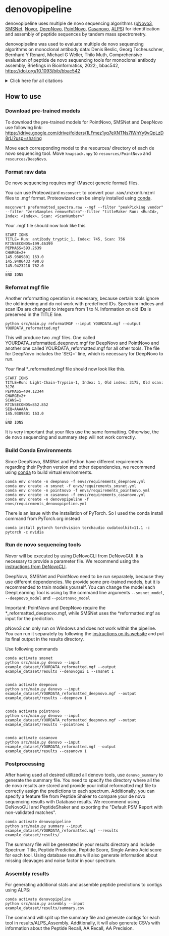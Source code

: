 # denovopipeline

denovopipeline uses multiple de novo sequencing algorithms ([pNovo3](http://pfind.ict.ac.cn/software/pNovo/index.html), [SMSNet](https://github.com/cmb-chula/SMSNet/tree/master#readme), [Novor](https://github.com/compomics/denovogui), [DeepNovo](https://github.com/nh2tran/DeepNovo), [PointNovo](https://github.com/volpato30/PointNovo), [Casanovo](https://github.com/Noble-Lab/casanovo), [ALPS](https://github.com/nh2tran/DeepNovo/blob/PNAS/Antibody/ALPS.jar)) for identification and assembly of peptide sequences by tandem mass spectrometry.

denovopipeline was used to evaluate multiple de novo sequencing algorithms on monoclonal antibody data:
Denis Beslic, Georg Tscheuschner, Bernhard Y Renard, Michael G Weller, Thilo Muth, Comprehensive evaluation of peptide de novo sequencing tools for monoclonal antibody assembly, Briefings in Bioinformatics, 2022;, bbac542, https://doi.org/10.1093/bib/bbac542


<details><summary>Click here for all citations </summary>

  * Novor:
    * Ma B. (2015). Novor: real-time peptide de novo sequencing software. Journal of the American Society for Mass Spectrometry, 26(11), 1885–1894. https://doi.org/10.1007/s13361-015-1204-0

  * pNovo 3:
    * Yang, H., Chi, H., Zeng, W. F., Zhou, W. J., & He, S. M. (2019). pNovo 3: precise de novo peptide sequencing using a learning-to-rank framework. Bioinformatics (Oxford, England), 35(14), i183–i190. https://doi.org/10.1093/bioinformatics/btz366

  * DeepNovo:
    * Tran, N. H., Zhang, X., Xin, L., Shan, B., & Li, M. (2017). De novo peptide sequencing by deep learning. Proceedings of the National Academy of Sciences of the United States of America, 114(31), 8247–8252. https://doi.org/10.1073/pnas.1705691114

  * SMSNet:
    * Karunratanakul, K., Tang, H. Y., Speicher, D. W., Chuangsuwanich, E., & Sriswasdi, S. (2019). Uncovering Thousands of New Peptides with Sequence-Mask-Search Hybrid De Novo Peptide Sequencing Framework. Molecular & cellular proteomics : MCP, 18(12), 2478–2491. https://doi.org/10.1074/mcp.TIR119.001656

  * PointNovo: 
    * Qiao, R., Tran, N.H., Xin, L. et al. Computationally instrument-resolution-independent de novo peptide sequencing for high-resolution devices. Nat Mach Intell 3, 420–425 (2021). https://doi.org/10.1038/s42256-021-00304-3
  
  * Casanovo:
    * Yilmaz, M., Fondrie, W. E., Bittremieux, W., Oh, S. & Noble, W. S. De novo mass spectrometry peptide sequencing with a transformer model. in Proceedings of the 39th International Conference on Machine Learning - ICML '22 vol. 162 25514–25522 (PMLR, 2022). https://proceedings.mlr.press/v162/yilmaz22a.html

  * ALPS:
    * Tran, N. H., Rahman, M. Z., He, L., Xin, L., Shan, B., & Li, M. (2016). Complete De Novo Assembly of Monoclonal Antibody Sequences. Scientific reports, 6, 31730. https://doi.org/10.1038/srep31730
</details>

## How to use

### Download pre-trained models
To download the pre-trained models for PointNovo, SMSNet and DeepNovo use following link:
https://drive.google.com/drive/folders/1LFmez1yq7eXNTNs7IWhYy9vQpLzD8rLI?usp=sharing

Move each corresponding model to the resources/ directory of each de novo sequencing tool.
Move `knapsack.npy` to `resources/PointNovo` and `resources/DeepNovo`.

### Format raw data

De novo sequencing requires mgf (Mascot generic format) files.

You can use Proteowizard `msconvert` to convert your .raw/.mzxml/.mzml files to .mgf format. Proteowizard can be simply installed using [conda](https://anaconda.org/bioconda/proteowizard).

`msconvert preformatted_spectra.raw --mgf --filter "peakPicking vendor" --filter "zeroSamples removeExtra"--filter "titleMaker Run: <RunId>, Index: <Index>, Scan: <ScanNumber>"`

Your .mgf file should now look like this
```
START IONS
TITLE= Run: antibody_tryptic_1, Index: 745, Scan: 756
RTINSECONDS=199.46399
PEPMASS=593.2639
CHARGE=2+
145.9389801 163.0
145.9406433 490.0
145.9423218 762.0
...
END IONS
```

### Reformat mgf file
Another reformatting operation is necessary, because certain tools ignore the old indexing and do not work with predefined
IDs. Spectrum indices and scan IDs are changed to integers from 1 to N. Information on old IDs is preserved in the TITLE line.

`python src/main.py reformatMGF --input YOURDATA.mgf --output YOURDATA_reformatted.mgf`

This will produce two .mgf files. One called YOURDATA_reformatted_deepnovo.mgf for DeepNovo and PointNovo and another one called YOURDATA_reformatted.mgf for all other tools. The file for DeepNovo includes the 'SEQ=' line, which is necessary for DeepNovo to run.

Your final *_reformatted.mgf file should now look like this.
```
START IONS
TITLE=Run: Light-Chain-Trypsin-1, Index: 1, Old index: 3175, Old scan: 3176
PEPMASS=404.12344
CHARGE=2+
SCANS=1
RTINSECONDS=852.852
SEQ=AAAAAA
145.9389801 163.0
...
END IONS
```
It is very important that your files use the same formatting. Otherwise, the de novo sequencing and summary step will not work correctly.


### Build Conda Environments

Since DeepNovo, SMSNet and Python have different requirements regarding their Python version and other dependencies, we recommend
using [conda](https://docs.anaconda.com/anaconda/install/) to build virtual environments.
```
conda env create -n deepnovo -f envs/requirements_deepnovo.yml
conda env create -n smsnet -f envs/requirements_smsnet.yml
conda env create -n pointnovo -f envs/requirements_pointnovo.yml
conda env create -n casanovo -f envs/requirements_casanovo.yml
conda env create -n denovopipeline -f envs/requirements_denovopipeline.yml
```
There is an issue with the installation of PyTorch. So I used the conda install command from PyTorch.org instead

```
conda install pytorch torchvision torchaudio cudatoolkit=11.1 -c pytorch -c nvidia
```
### Run de novo sequencing tools

Novor will be executed by using DeNovoCLI from DeNovoGUI. It is necessary to provide a parameter file. We recommend using the [instructions from DeNovoCLI](https://github.com/compomics/denovogui/wiki/IdentificationParametersCLI).

DeepNovo, SMSNet and PointNovo need to be run separately, because they use different dependencies. We provide some pre-trained models, but it is recommended to train models yourself. You can change the model each DeepLearning Tool is using by the command line arguments `--smsnet_model`, `--deepnovo_model` and `--pointnovo_model`

Important: PointNovo and DeepNovo require the *_reformatted_deepnovo.mgf, while SMSNet uses the *reformatted.mgf as input for the prediction. 

pNovo3 can only run on Windows and does not work within the pipeline. You can run it separately by following the [instructions on its website](http://pfind.ict.ac.cn/software/pNovo/index.html) and put its final output in the results directory.

Use following commands
```
conda activate smsnet
python src/main.py denovo --input example_dataset/YOURDATA_reformatted.mgf --output example_dataset/results --denovogui 1 --smsnet 1


conda activate deepnovo
python src/main.py denovo --input example_dataset/YOURDATA_reformatted_deepnovo.mgf --output example_dataset/results --deepnovo 1


conda activate pointnovo
python src/main.py denovo --input example_dataset/YOURDATA_reformatted_deepnovo.mgf --output example_dataset/results --pointnovo 1


conda activate casanovo
python src/main.py denovo --input example_dataset/YOURDATA_reformatted.mgf --output example_dataset/results --casanovo 1
```

### Postprocessing

After having used all desired utilized all denovo tools, use `denovo_summary` to generate the summary file. 
You need to specify the directory where all the de novo results are stored and provide your initial reformatted mgf file to correctly assign the predictions to each spectrum. Additionally, you can specify a feature file from Peptide Shaker to compare your de novo sequencing results with Database results. We recommend using DeNovoGUI and PeptideShaker and exporting the "Default PSM Report with non-validated matches".

``` 
conda activate denovopipeline
python src/main.py summary --input example_dataset/YOURDATA_reformatted.mgf --results example_dataset/results/
```

The summary file will be generated in your results directory and include Spectrum Title, Peptide Prediction, Peptide Score, Single Amino Acid score for each tool. Using database results will also generate information about missing cleavages and noise factor in your spectrum. 


### Assembly results

For generating additional stats and assemble peptide predictions to contigs using ALPS:

```
conda activate denovopipeline
python src/main.py assembly --input example_dataset/results/summary.csv
```
The command will split up the summary file and generate contigs for each tool in results/ALPS_Assembly. Additionally, it will also generate CSVs with information about the Peptide Recall, AA Recall, AA Precision.
